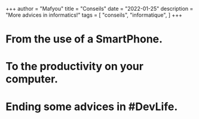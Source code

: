+++
author = "Mafyou"
title = "Conseils"
date = "2022-01-25"
description = "More advices in informatics!"
tags = [
    "conseils",
    "informatique",
]
+++

# From the use of a SmartPhone.
# To the productivity on your computer.
# Ending some advices in #DevLife.